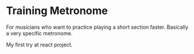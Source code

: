 # Training Metronome
For musicians who want to practice playing a short section faster.
Basically a very specific metronome.

My first try at react project.
